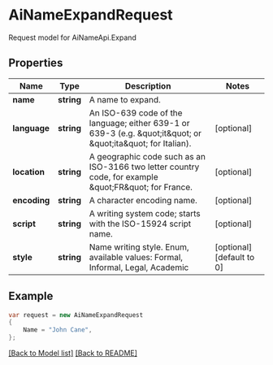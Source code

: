 
# AiNameExpandRequest

Request model for AiNameApi.Expand

## Properties

Name | Type | Description  | Notes
------------- | ------------- | ------------- | -------------
**name** | **string**| A name to expand. | 
**language** | **string**| An ISO-639 code of the language; either 639-1 or 639-3 (e.g. \&quot;it\&quot; or \&quot;ita\&quot; for Italian).              | [optional] 
**location** | **string**| A geographic code such as an ISO-3166 two letter country code, for example \&quot;FR\&quot; for France.              | [optional] 
**encoding** | **string**| A character encoding name. | [optional] 
**script** | **string**| A writing system code; starts with the ISO-15924 script name. | [optional] 
**style** | **string**| Name writing style. Enum, available values: Formal, Informal, Legal, Academic | [optional] [default to 0]

## Example
```csharp
var request = new AiNameExpandRequest
{ 
    Name = "John Cane",
};
```

[[Back to Model list]](Models.md) [[Back to README]](README.md)
